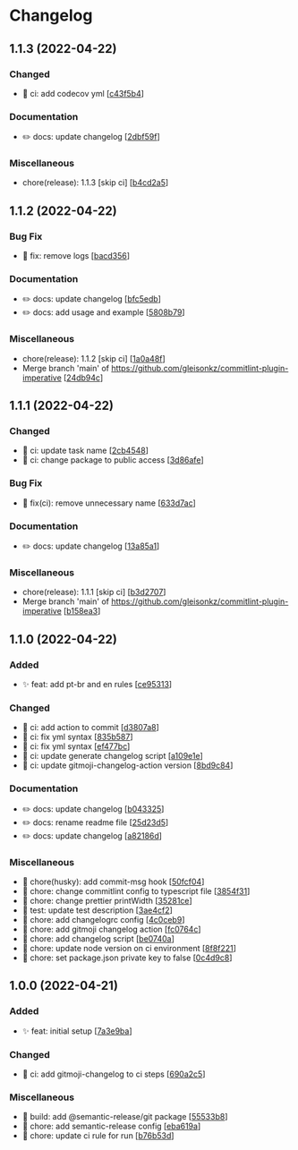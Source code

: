 # Changelog

<a name="1.1.3"></a>
## 1.1.3 (2022-04-22)

### Changed

- 🔧 ci: add codecov yml [[c43f5b4](https://github.com/ngx-devs/commitlint-plugin-imperative/commit/c43f5b42bc30f84c3e4abf0ea9fbfaaae904d220)]

### Documentation

- ✏️ docs: update changelog [[2dbf59f](https://github.com/ngx-devs/commitlint-plugin-imperative/commit/2dbf59f279836fab8255d1d1ed959a6982968c62)]

### Miscellaneous

-  chore(release): 1.1.3 [skip ci] [[b4cd2a5](https://github.com/ngx-devs/commitlint-plugin-imperative/commit/b4cd2a5d10b325deabb16924033dcf2dbf44e393)]


<a name="1.1.2"></a>
## 1.1.2 (2022-04-22)

### Bug Fix

- 🐛 fix: remove logs [[bacd356](https://github.com/ngx-devs/commitlint-plugin-imperative/commit/bacd3569fc6aad2441ccce7c21ec2345f577fbce)]

### Documentation

- ✏️ docs: update changelog [[bfc5edb](https://github.com/ngx-devs/commitlint-plugin-imperative/commit/bfc5edb1dd54c16ba881247af90d4ef7958160d4)]
- ✏️ docs: add usage and example [[5808b79](https://github.com/ngx-devs/commitlint-plugin-imperative/commit/5808b79dc0bdea75ae96f3a7ab3634e349329469)]

### Miscellaneous

-  chore(release): 1.1.2 [skip ci] [[1a0a48f](https://github.com/ngx-devs/commitlint-plugin-imperative/commit/1a0a48fe99677909b30bb078a694337353c582be)]
-  Merge branch &#x27;main&#x27; of https://github.com/gleisonkz/commitlint-plugin-imperative [[24db94c](https://github.com/ngx-devs/commitlint-plugin-imperative/commit/24db94ccc44006b2aff54d850dff5ed7ce9c700a)]


<a name="1.1.1"></a>
## 1.1.1 (2022-04-22)

### Changed

- 🔧 ci: update task name [[2cb4548](https://github.com/ngx-devs/commitlint-plugin-imperative/commit/2cb45482606992e948449b3f6857d527b017c85e)]
- 🔧 ci: change package to public access [[3d86afe](https://github.com/ngx-devs/commitlint-plugin-imperative/commit/3d86afe7a77ffa31364bca54dca5d3e9e304290c)]

### Bug Fix

- 🐛 fix(ci): remove unnecessary name [[633d7ac](https://github.com/ngx-devs/commitlint-plugin-imperative/commit/633d7acde323aa012b565c92d867f8c6010833f8)]

### Documentation

- ✏️ docs: update changelog [[13a85a1](https://github.com/ngx-devs/commitlint-plugin-imperative/commit/13a85a1ca1f225251601c005b4ed5e23ed2f4fd2)]

### Miscellaneous

-  chore(release): 1.1.1 [skip ci] [[b3d2707](https://github.com/ngx-devs/commitlint-plugin-imperative/commit/b3d2707156582129ae811a6e66069ea47379ac86)]
-  Merge branch &#x27;main&#x27; of https://github.com/gleisonkz/commitlint-plugin-imperative [[b158ea3](https://github.com/ngx-devs/commitlint-plugin-imperative/commit/b158ea3f5309ada82c02f117d6bd3c59c88b3cfd)]


<a name="1.1.0"></a>
## 1.1.0 (2022-04-22)

### Added

- ✨ feat: add pt-br and en rules [[ce95313](https://github.com/ngx-devs/commitlint-plugin-imperative/commit/ce9531361a3c5fe87a0faf2a8b64c5395c4293ae)]

### Changed

- 🔧 ci: add action to commit [[d3807a8](https://github.com/ngx-devs/commitlint-plugin-imperative/commit/d3807a8aaa6e1af9c0281422490a8821f3371100)]
- 🔧 ci: fix yml syntax [[835b587](https://github.com/ngx-devs/commitlint-plugin-imperative/commit/835b5870894cabc84a46a75171abfb64b5295d7a)]
- 🔧 ci: fix yml syntax [[ef477bc](https://github.com/ngx-devs/commitlint-plugin-imperative/commit/ef477bcc79a24858716dea207aae26e8412506a8)]
- 🔧 ci: update generate changelog script [[a109e1e](https://github.com/ngx-devs/commitlint-plugin-imperative/commit/a109e1e62f7766f60dfcd863b114086f1e1f1599)]
- 🔧 ci: update gitmoji-changelog-action version [[8bd9c84](https://github.com/ngx-devs/commitlint-plugin-imperative/commit/8bd9c8428a50ce680ef7d56f973f9aefb47bf333)]

### Documentation

- ✏️ docs: update changelog [[b043325](https://github.com/ngx-devs/commitlint-plugin-imperative/commit/b043325bbda7f69374cf805e623a50e7672da84e)]
- ✏️ docs: rename readme file [[25d23d5](https://github.com/ngx-devs/commitlint-plugin-imperative/commit/25d23d5403534e637505c334cb46b3bccda8f241)]
- ✏️ docs: update changelog [[a82186d](https://github.com/ngx-devs/commitlint-plugin-imperative/commit/a82186d196da6efc722184fbe1c5f713b52099e7)]

### Miscellaneous

- 🚧 chore(husky): add commit-msg hook [[50fcf04](https://github.com/ngx-devs/commitlint-plugin-imperative/commit/50fcf04cad3a8b4b695834474a6e822bdc6ee4e3)]
- 🚧 chore: change commitlint config to typescript file [[3854f31](https://github.com/ngx-devs/commitlint-plugin-imperative/commit/3854f31d6e7999d26099fc5278c140a0e7e4d1ef)]
- 🚧 chore: change prettier printWidth [[35281ce](https://github.com/ngx-devs/commitlint-plugin-imperative/commit/35281ce416ea30bed8bd8c9895b58c2862b95004)]
- 🧪 test: update test description [[3ae4cf2](https://github.com/ngx-devs/commitlint-plugin-imperative/commit/3ae4cf21c338ba6bdd9baa600a37d230f0d83d23)]
- 🚧 chore: add changelogrc config [[4c0ceb9](https://github.com/ngx-devs/commitlint-plugin-imperative/commit/4c0ceb9c078e66cb0cbd33b18be16fb325bc557f)]
- 🚧 chore: add gitmoji changelog action [[fc0764c](https://github.com/ngx-devs/commitlint-plugin-imperative/commit/fc0764cd861386b58c9ea9d56a6f78aa5f98a971)]
- 🚧 chore: add changelog script [[be0740a](https://github.com/ngx-devs/commitlint-plugin-imperative/commit/be0740ae8d7bd01079286050985b54c3ae50f20e)]
- 🚧 chore: update node version on ci environment [[8f8f221](https://github.com/ngx-devs/commitlint-plugin-imperative/commit/8f8f2217975d03dc9f1b78d0ded75df504abe9ae)]
- 🚧 chore: set package.json private key to false [[0c4d9c8](https://github.com/ngx-devs/commitlint-plugin-imperative/commit/0c4d9c8794e2368f489e194d69303a48f115b0a1)]


<a name="1.0.0"></a>
## 1.0.0 (2022-04-21)

### Added

- ✨ feat: initial setup [[7a3e9ba](https://github.com/ngx-devs/commitlint-plugin-imperative/commit/7a3e9bacc75f3e3fa74184631984d5ab06e766ab)]

### Changed

- 🔧 ci: add gitmoji-changelog to ci steps [[690a2c5](https://github.com/ngx-devs/commitlint-plugin-imperative/commit/690a2c55706cf893d960124421419a4864d9528e)]

### Miscellaneous

- 🧱 build: add @semantic-release/git package [[55533b8](https://github.com/ngx-devs/commitlint-plugin-imperative/commit/55533b888bcda7bedd907c12fe05abb33929a489)]
- 🚧 chore: add semantic-release config [[eba619a](https://github.com/ngx-devs/commitlint-plugin-imperative/commit/eba619ac3954b3f2f605490e3ce6284c7862f6ee)]
- 🚧 chore: update ci rule for run [[b76b53d](https://github.com/ngx-devs/commitlint-plugin-imperative/commit/b76b53deac29d2b8426e01e8a32a387438b05235)]


